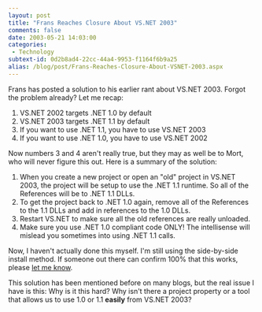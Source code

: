```yaml
---
layout: post
title: "Frans Reaches Closure About VS.NET 2003"
comments: false
date: 2003-05-21 14:03:00
categories:
 - Technology
subtext-id: 0d2b8ad4-22cc-44a4-9953-f1164f6b9a25
alias: /blog/post/Frans-Reaches-Closure-About-VSNET-2003.aspx
---
```



Frans has posted a solution to his earlier rant about VS.NET 2003. Forgot the problem already? Let me recap:

  1. VS.NET 2002 targets .NET 1.0 by default
  2. VS.NET 2003 targets .NET 1.1 by default
  3. If you want to use .NET 1.1, you have to use VS.NET 2003
  4. If you want to use .NET 1.0, you have to use VS.NET 2002

Now numbers 3 and 4 aren't really true, but they may as well be to Mort, who will never figure this out. Here is a summary of the solution:

  1. When you create a new project or open an "old" project in VS.NET 2003, the project will be setup to use the .NET 1.1 runtime. So all of the References will be to .NET 1.1 DLLs.
  2. To get the project back to .NET 1.0 again, remove all of the References to the 1.1 DLLs and add in references to the 1.0 DLLs.
  3. Restart VS.NET to make sure all the old references are really unloaded.
  4. Make sure you use .NET 1.0 compliant code ONLY! The intellisense will mislead you sometimes into using .NET 1.1 calls.

Now, I haven't actually done this myself. I'm still using the side-by-side install method. If someone out there can confirm 100% that this works, please [let me know](mailto:peter@provost.org).

This solution has been mentioned before on many blogs, but the real issue I have is this: Why is it this hard? Why isn't there a project property or a tool that allows us to use 1.0 or 1.1 **easily** from VS.NET 2003?
